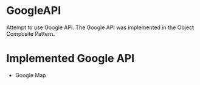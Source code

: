 # GoogleAPI
Attempt to use Google API. The Google API was implemented in the Object Composite Pattern.

# Implemented Google API 
- Google Map
